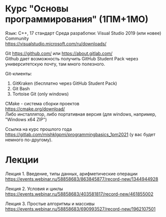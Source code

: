 # Курс "Основы программирования" (1ПМ+1МО)
Язык: С++, 17 стандарт
Среда разработки: Visual Studio 2019 (или новее) Community  
https://visualstudio.microsoft.com/ru/downloads/

Git https://github.com/ или https://about.gitlab.com/  
Github дает возможность получить GitHub Student Pack через университетскую почту, там много полезного.  

Git-клиенты:  
1. GitKraken (бесплатно через GitHub Student Pack)
2. Git Bash
3. Tortoise Git (only windows)  

CMake - система сборки проектов  
https://cmake.org/download/  
Либо инсталлятор, либо портативная версия (для windows, например, "Windows x64 ZIP")

Ссылка на курс прошлого года https://gitlab.com/mishklgpmi/programmingbasics_1pm2021  (у вас будет немного по-другому). 

# Лекции  
Лекция 1. Введение, типы данных, арифметические операции  
https://events.webinar.ru/58858683/863845877/record-new/1344944928 

Лекция 2. Условия и циклы  
https://events.webinar.ru/58858683/403581817/record-new/461855002  

Лекция 3. Простые алгоритмы и массивы  
https://events.webinar.ru/58858683/690993527/record-new/1962107501  
 

